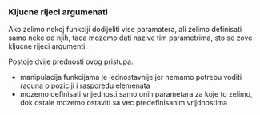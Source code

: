 
<a name="kljucne-rijeci-argumenti"/>

### Kljucne rijeci argumenati

Ako zelimo nekoj funkciji dodijeliti vise paramatera, ali zelimo definisati
samo neke od njih, tada mozemo dati nazive tim parametrima, sto se zove kljucne
rijeci argumenti.

Postoje dvije prednosti ovog pristupa:
* manipulacija funkcijama je jednostavnije jer nemamo potrebu voditi racuna o
poziciji i rasporedu elemenata
* mozemo definisati vrijednosti samo onih parametara za koje to zelimo, dok
ostale mozemo ostaviti sa vec predefinisanim vrijdnostima
